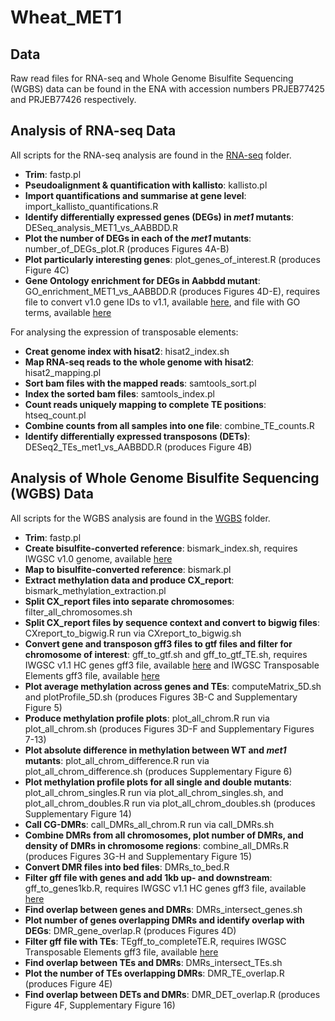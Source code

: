 # Wheat_MET1

## Data
Raw read files for RNA-seq and Whole Genome Bisulfite Sequencing (WGBS) data can be found in the ENA with accession numbers PRJEB77425 and PRJEB77426 respectively.  

## Analysis of RNA-seq Data  

All scripts for the RNA-seq analysis are found in the [RNA-seq](https://github.com/Borrill-Lab/Wheat_MET1/tree/main/RNA-seq) folder.  

- **Trim**: fastp.pl
- **Pseudoalignment & quantification with kallisto**: kallisto.pl
- **Import quantifications and summarise at gene level**: import_kallisto_quantifications.R
- **Identify differentially expressed genes (DEGs) in *met1* mutants**: DESeq_analysis_MET1_vs_AABBDD.R
- **Plot the number of DEGs in each of the *met1* mutants**: number_of_DEGs_plot.R (produces Figures 4A-B)
- **Plot particularly interesting genes**: plot_genes_of_interest.R (produces Figure 4C)
- **Gene Ontology enrichment for DEGs in Aabbdd mutant**: GO_enrichment_MET1_vs_AABBDD.R (produces Figures 4D-E), requires file to convert v1.0 gene IDs to v1.1, available [here](https://github.com/Borrill-Lab/WheatFlagLeafSenescence/blob/master/data/genes_to_transfer_qcov90_pident99_same_ID.csv), and file with GO terms, available [here](https://github.com/Borrill-Lab/WheatFlagLeafSenescence/blob/master/data/IWGSC_stress_GO.csv)

For analysing the expression of transposable elements:
- **Creat genome index with hisat2**: hisat2_index.sh
- **Map RNA-seq reads to the whole genome with hisat2**: hisat2_mapping.pl
- **Sort bam files with the mapped reads**: samtools_sort.pl
- **Index the sorted bam files**: samtools_index.pl
- **Count reads uniquely mapping to complete TE positions**: htseq_count.pl
- **Combine counts from all samples into one file**: combine_TE_counts.R
- **Identify differentially expressed transposons (DETs)**: DESeq2_TEs_met1_vs_AABBDD.R (produces Figure 4B)

## Analysis of Whole Genome Bisulfite Sequencing (WGBS) Data

All scripts for the WGBS analysis are found in the [WGBS](https://github.com/Borrill-Lab/Wheat_MET1/tree/main/WGBS) folder.  
  
- **Trim**: fastp.pl
- **Create bisulfite-converted reference**: bismark_index.sh, requires IWGSC v1.0 genome, available [here](https://urgi.versailles.inra.fr/download/iwgsc/IWGSC_RefSeq_Assemblies/v1.0/)  
- **Map to bisulfite-converted reference**: bismark.pl  
- **Extract methylation data and produce CX_report**: bismark_methylation_extraction.pl  
- **Split CX_report files into separate chromosomes**: filter_all_chromosomes.sh
- **Split CX_report files by sequence context and convert to bigwig files**: CXreport_to_bigwig.R run via CXreport_to_bigwig.sh 
- **Convert gene and transposon gff3 files to gtf files and filter for chromosome of interest**: gff_to_gtf.sh and gff_to_gtf_TE.sh, requires IWGSC v1.1 HC genes gff3 file, available [here](https://urgi.versailles.inra.fr/download/iwgsc/IWGSC_RefSeq_Annotations/v1.1/) and IWGSC Transposable Elements gff3 file, available [here](https://urgi.versailles.inra.fr/download/iwgsc/IWGSC_RefSeq_Annotations/v1.0/)
- **Plot average methylation across genes and TEs**: computeMatrix_5D.sh and plotProfile_5D.sh (produces Figures 3B-C and Supplementary Figure 5) 
- **Produce methylation profile plots**: plot_all_chrom.R run via plot_all_chrom.sh (produces Figures 3D-F and Supplementary Figures 7-13)  
- **Plot absolute difference in methylation between WT and *met1* mutants**: plot_all_chrom_difference.R run via plot_all_chrom_difference.sh (produces Supplementary Figure 6)  
- **Plot methylation profile plots for all single and double mutants**: plot_all_chrom_singles.R run via plot_all_chrom_singles.sh, and plot_all_chrom_doubles.R run via plot_all_chrom_doubles.sh (produces Supplementary Figure 14)  
- **Call CG-DMRs**: call_DMRs_all_chrom.R run via call_DMRs.sh  
- **Combine DMRs from all chromosomes, plot number of DMRs, and density of DMRs in chromosome regions**: combine_all_DMRs.R (produces Figures 3G-H and Supplementary Figure 15)  
- **Convert DMR files into bed files**: DMRs_to_bed.R  
- **Filter gff file with genes and add 1kb up- and downstream**: gff_to_genes1kb.R, requires IWGSC v1.1 HC genes gff3 file, available [here](https://urgi.versailles.inra.fr/download/iwgsc/IWGSC_RefSeq_Annotations/v1.1/)   
- **Find overlap between genes and DMRs**: DMRs_intersect_genes.sh  
- **Plot number of genes overlapping DMRs and identify overlap with DEGs**: DMR_gene_overlap.R (produces Figures 4D)  
- **Filter gff file with TEs**: TEgff_to_completeTE.R, requires IWGSC Transposable Elements gff3 file, available [here](https://urgi.versailles.inra.fr/download/iwgsc/IWGSC_RefSeq_Annotations/v1.0/)  
- **Find overlap between TEs and DMRs**: DMRs_intersect_TEs.sh  
- **Plot the number of TEs overlapping DMRs**: DMR_TE_overlap.R (produces Figure 4E)
- **Find overlap between DETs and DMRs**: DMR_DET_overlap.R (produces Figure 4F, Supplementary Figure 16)
